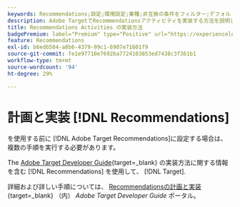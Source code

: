 ```yaml
---
keywords: Recommendations;設定;環境設定;業種;非互換の条件をフィルター;デフォルトホストグループ;サムネールのベース URL;Recommendation API トークン
description: Adobe TargetでRecommendationsアクティビティを実装する方法を説明します。
title: Recommendations Activities の実装方法
badgePremium: label="Premium" type="Positive" url="https://experienceleague.adobe.com/docs/target/using/introduction/intro.html?lang=ja#premium newtab=true" tooltip="Target Premium に含まれる機能を確認してください。"
feature: Recommendations
exl-id: b6edb504-a8b6-4379-99c1-6907e71601f9
source-git-commit: fe1e97710e7692ba7724103853ed7438c3f361b1
workflow-type: tm+mt
source-wordcount: '94'
ht-degree: 29%

---
```


# 計画と実装 [!DNL Recommendations]

を使用する前に [!DNL Adobe Target Recommendations]に設定する場合は、複数の手順を実行する必要があります。

The [Adobe Target Developer Guide](https://experienceleague.adobe.com/docs/target-dev/developer/overview.html?lang=ja){target=_blank} の実装方法に関する情報を含む [!DNL Recommendations] を使用して、 [!DNL Target].

詳細および詳しい手順については、 [Recommendationsの計画と実装](https://experienceleague.adobe.com/docs/target-dev/developer/recommendations.html){target=_blank} （内） *Adobe Target Developer Guide* ポータル。

